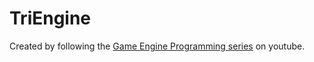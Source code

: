 # TriEngine

Created by following the [Game Engine Programming series](https://www.youtube.com/@GameEngineSeries) on youtube.
